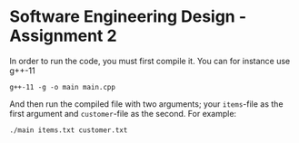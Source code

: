 # Software Engineering Design - Assignment 2
In order to run the code, you must first compile it. You can for instance use g++-11
```
g++-11 -g -o main main.cpp
```
And then run the compiled file with two arguments; your `items`-file as the first argument and `customer`-file as the second. For example:
```
./main items.txt customer.txt
```